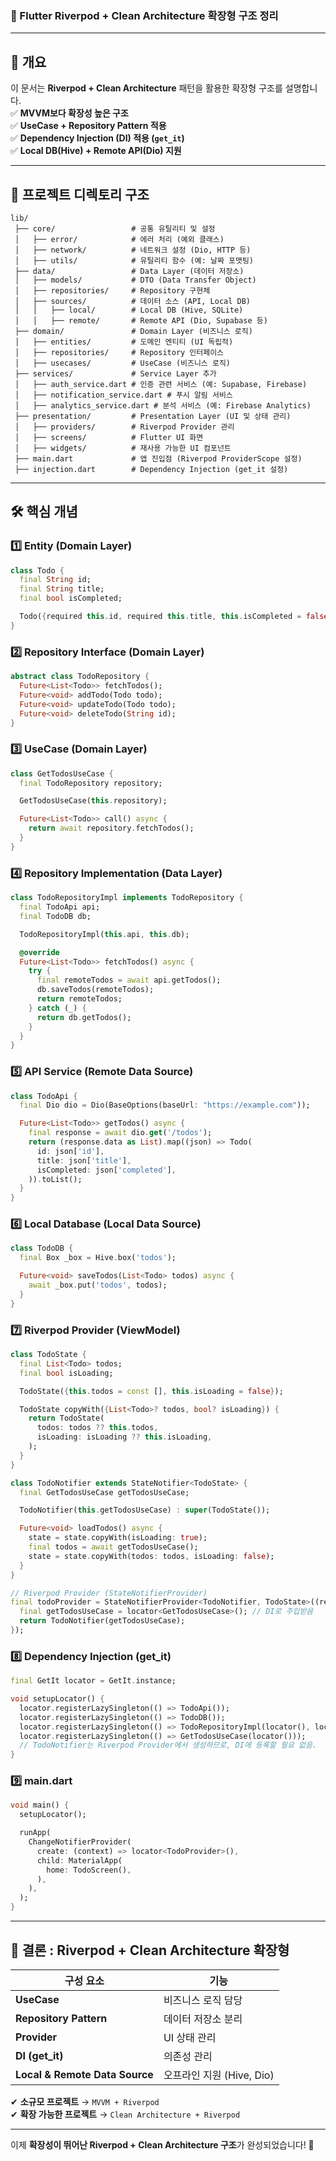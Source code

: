 ### **📌 Flutter Riverpod + Clean Architecture 확장형 구조 정리**
---

## **📖 개요**
이 문서는 **Riverpod + Clean Architecture** 패턴을 활용한 확장형 구조를 설명합니다.  
✅ **MVVM보다 확장성 높은 구조**  
✅ **UseCase + Repository Pattern 적용**  
✅ **Dependency Injection (DI) 적용 (`get_it`)**  
✅ **Local DB(Hive) + Remote API(Dio) 지원**  

---

## **📁 프로젝트 디렉토리 구조**
```
lib/
 ├── core/                 # 공통 유틸리티 및 설정
 │   ├── error/            # 에러 처리 (예외 클래스)
 │   ├── network/          # 네트워크 설정 (Dio, HTTP 등)
 │   ├── utils/            # 유틸리티 함수 (예: 날짜 포맷팅)
 ├── data/                 # Data Layer (데이터 저장소)
 │   ├── models/           # DTO (Data Transfer Object)
 │   ├── repositories/     # Repository 구현체
 │   ├── sources/          # 데이터 소스 (API, Local DB)
 │   │   ├── local/        # Local DB (Hive, SQLite)
 │   │   ├── remote/       # Remote API (Dio, Supabase 등)
 ├── domain/               # Domain Layer (비즈니스 로직)
 │   ├── entities/         # 도메인 엔티티 (UI 독립적)
 │   ├── repositories/     # Repository 인터페이스
 │   ├── usecases/         # UseCase (비즈니스 로직)
 ├── services/             # Service Layer 추가
 │   ├── auth_service.dart # 인증 관련 서비스 (예: Supabase, Firebase)
 │   ├── notification_service.dart # 푸시 알림 서비스
 │   ├── analytics_service.dart # 분석 서비스 (예: Firebase Analytics)
 ├── presentation/         # Presentation Layer (UI 및 상태 관리)
 │   ├── providers/        # Riverpod Provider 관리
 │   ├── screens/          # Flutter UI 화면
 │   ├── widgets/          # 재사용 가능한 UI 컴포넌트
 ├── main.dart             # 앱 진입점 (Riverpod ProviderScope 설정)
 ├── injection.dart        # Dependency Injection (get_it 설정)
```

---

## **🛠️ 핵심 개념**
### **1️⃣ Entity (Domain Layer)**
```dart
class Todo {
  final String id;
  final String title;
  final bool isCompleted;

  Todo({required this.id, required this.title, this.isCompleted = false});
}
```

### **2️⃣ Repository Interface (Domain Layer)**
```dart
abstract class TodoRepository {
  Future<List<Todo>> fetchTodos();
  Future<void> addTodo(Todo todo);
  Future<void> updateTodo(Todo todo);
  Future<void> deleteTodo(String id);
}
```

### **3️⃣ UseCase (Domain Layer)**
```dart
class GetTodosUseCase {
  final TodoRepository repository;

  GetTodosUseCase(this.repository);

  Future<List<Todo>> call() async {
    return await repository.fetchTodos();
  }
}
```

### **4️⃣ Repository Implementation (Data Layer)**
```dart
class TodoRepositoryImpl implements TodoRepository {
  final TodoApi api;
  final TodoDB db;

  TodoRepositoryImpl(this.api, this.db);

  @override
  Future<List<Todo>> fetchTodos() async {
    try {
      final remoteTodos = await api.getTodos();
      db.saveTodos(remoteTodos);
      return remoteTodos;
    } catch (_) {
      return db.getTodos();
    }
  }
}
```

### **5️⃣ API Service (Remote Data Source)**
```dart
class TodoApi {
  final Dio dio = Dio(BaseOptions(baseUrl: "https://example.com"));

  Future<List<Todo>> getTodos() async {
    final response = await dio.get('/todos');
    return (response.data as List).map((json) => Todo(
      id: json['id'],
      title: json['title'],
      isCompleted: json['completed'],
    )).toList();
  }
}
```

### **6️⃣ Local Database (Local Data Source)**
```dart
class TodoDB {
  final Box _box = Hive.box('todos');

  Future<void> saveTodos(List<Todo> todos) async {
    await _box.put('todos', todos);
  }
}
```

### **7️⃣ Riverpod Provider (ViewModel)**
```dart
class TodoState {
  final List<Todo> todos;
  final bool isLoading;

  TodoState({this.todos = const [], this.isLoading = false});

  TodoState copyWith({List<Todo>? todos, bool? isLoading}) {
    return TodoState(
      todos: todos ?? this.todos,
      isLoading: isLoading ?? this.isLoading,
    );
  }
}

class TodoNotifier extends StateNotifier<TodoState> {
  final GetTodosUseCase getTodosUseCase;

  TodoNotifier(this.getTodosUseCase) : super(TodoState());

  Future<void> loadTodos() async {
    state = state.copyWith(isLoading: true);
    final todos = await getTodosUseCase();
    state = state.copyWith(todos: todos, isLoading: false);
  }
}

// Riverpod Provider (StateNotifierProvider)
final todoProvider = StateNotifierProvider<TodoNotifier, TodoState>((ref) {
  final getTodosUseCase = locator<GetTodosUseCase>(); // DI로 주입받음
  return TodoNotifier(getTodosUseCase);
});
```

### **8️⃣ Dependency Injection (get_it)**
```dart
final GetIt locator = GetIt.instance;

void setupLocator() {
  locator.registerLazySingleton(() => TodoApi());
  locator.registerLazySingleton(() => TodoDB());
  locator.registerLazySingleton(() => TodoRepositoryImpl(locator(), locator()));
  locator.registerLazySingleton(() => GetTodosUseCase(locator()));
  // TodoNotifier는 Riverpod Provider에서 생성하므로, DI에 등록할 필요 없음.
}
```

### **9️⃣ main.dart**
```dart
void main() {
  setupLocator();

  runApp(
    ChangeNotifierProvider(
      create: (context) => locator<TodoProvider>(),
      child: MaterialApp(
        home: TodoScreen(),
      ),
    ),
  );
}
```

---

## **🎯 결론 : Riverpod + Clean Architecture 확장형**
| **구성 요소** | **기능** |
|--------------|---------|
| **UseCase** | 비즈니스 로직 담당 |
| **Repository Pattern** | 데이터 저장소 분리 |
| **Provider** | UI 상태 관리 |
| **DI (get_it)** | 의존성 관리 |
| **Local & Remote Data Source** | 오프라인 지원 (Hive, Dio)|

✔ **소규모 프로젝트** → `MVVM + Riverpod`  
✔ **확장 가능한 프로젝트** → `Clean Architecture + Riverpod`  

---

이제 **확장성이 뛰어난 Riverpod + Clean Architecture 구조**가 완성되었습니다! 🚀

